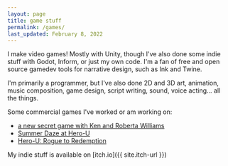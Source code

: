 ```yaml
---
layout: page
title: game stuff
permalink: /games/
last_updated: February 8, 2022
---
```


I make video games! Mostly with Unity, though I've also done some indie stuff with Godot, Inform, or just my own code. I'm a fan of free and open source gamedev tools for narrative design, such as Ink and Twine.

I'm primarily a programmer, but I've also done 2D and 3D art, animation, music composition, game design, script writing, sound, voice acting... all the things.

Some commercial games I've worked or am working on:

* [a new secret game with Ken and Roberta Williams](http://kensgame.com)
* [Summer Daze at Hero-U](https://summerdazegame.com)
* [Hero-U: Rogue to Redemption](http://hero-u.com)

My indie stuff is available on [itch.io]({{ site.itch-url }})


